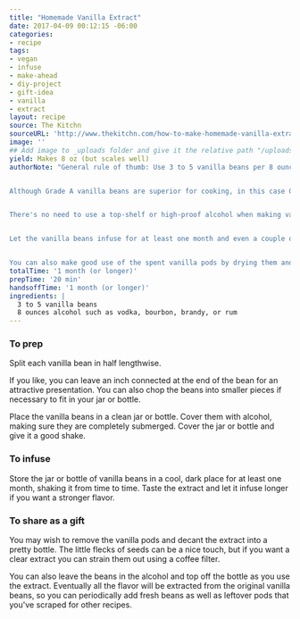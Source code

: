 ```yaml
---
title: "Homemade Vanilla Extract"
date: 2017-04-09 00:12:15 -06:00
categories:
- recipe
tags:
- vegan
- infuse
- make-ahead
- diy-project
- gift-idea
- vanilla
- extract
layout: recipe
source: The Kitchn
sourceURL: 'http://www.thekitchn.com/how-to-make-homemade-vanilla-extract-cooking-lessons-from-the-kitchn-197785'
image: ''
## Add image to _uploads folder and give it the relative path "/uploads/FILENAME.jpg"
yield: Makes 8 oz (but scales well)
authorNote: "General rule of thumb: Use 3 to 5 vanilla beans per 8 ounces of alcohol and multiply accordingly if making more extract.  


Although Grade A vanilla beans are superior for cooking, in this case Grade B or extract grade vanilla beans are ideal because they have a lower moisture content.  


There's no need to use a top-shelf or high-proof alcohol when making vanilla extract. An inexpensive 40% (80 proof) alcohol will work just fine. (Commercial vanilla extracts are typically 35% or 70 proof alcohol.) I prefer using a mid-tier alcohol, not bottom of the barrel but not too expensive, either.  


Let the vanilla beans infuse for at least one month and even a couple of months for a stronger flavor. You can also use more beans to speed up the process. Vanilla extract is kind of like wine in that the flavor will become more complex over time.  


You can also make good use of the spent vanilla pods by drying them and then making vanilla sugar or flavored salt."
totalTime: '1 month (or longer)'
prepTime: '20 min'
handsoffTime: '1 month (or longer)'
ingredients: |
  3 to 5 vanilla beans
  8 ounces alcohol such as vodka, bourbon, brandy, or rum
---
```


### To prep

Split each vanilla bean in half lengthwise.

If you like, you can leave an inch connected at the end of the bean for an attractive presentation. You can also chop the beans into smaller pieces if necessary to fit in your jar or bottle.

Place the vanilla beans in a clean jar or bottle. Cover them with alcohol, making sure they are completely submerged. Cover the jar or bottle and give it a good shake.

### To infuse

Store the jar or bottle of vanilla beans in a cool, dark place for at least one month, shaking it from time to time. Taste the extract and let it infuse longer if you want a stronger flavor.

### To share as a gift

You may wish to remove the vanilla pods and decant the extract into a pretty bottle. The little flecks of seeds can be a nice touch, but if you want a clear extract you can strain them out using a coffee filter.

You can also leave the beans in the alcohol and top off the bottle as you use the extract. Eventually all the flavor will be extracted from the original vanilla beans, so you can periodically add fresh beans as well as leftover pods that you've scraped for other recipes.
